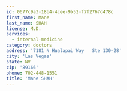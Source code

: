 ```yaml
---
id: 0677c9a3-18b4-4cee-9b52-f7f2767d478c
first_name: Mane
last_name: SHAH
license: M.D.
services:
  - internal-medicine
category: doctors
address: '7181 N Hualapai Way   Ste 130-28'
city: 'Las Vegas'
state: NV
zip: '89166'
phone: 702-448-1551
title: 'Mane SHAH'
---
```

